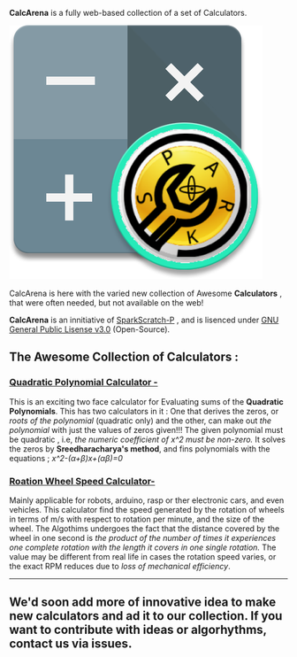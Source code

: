 **CalcArena** is a fully web-based collection of a set of Calculators.

![calcarena logo](https://raw.githubusercontent.com/SparkScratch-P/CalcArena/8c141b4830117090a962f19903783093f262e9a8/calcarena%20logo.svg)

   CalcArena is here with the varied new collection of Awesome **Calculators** , that were often needed, but not available on the web! 
   
   **CalcArena** is an innitiative of [SparkScratch-P](https://sparkscratch-p.github.io/) , and is lisenced under [GNU General Public Lisense v3.0](https://github.com/SparkScratch-P/CalcArena/blob/main/LICENSE) (Open-Source).

## The Awesome Collection of Calculators : 

### [Quadratic Polynomial Calculator -](https://sparkscratch-p.github.io/CalcArena/quadratic-polynomials/)

 This is an exciting two face calculator for Evaluating sums of the **Quadratic Polynomials**. This has two calculators in it : One that derives the zeros, or *roots of the polynomial* (quadratic only) and the other, can make out *the polynomial* with just the values of zeros given!!! The given polynomial must be quadratic , i.e, *the numeric coefficient of x^2 must be non-zero.* It solves the zeros by **Sreedharacharya's method**, and fins polynomials with the equations ; *x^2-(α+β)x+(αβ)=0*


### [Roation Wheel Speed Calculator-](https://sparkscratch-p.github.io/CalcArena/rotation-wheel-speed/) <BETA>
 
  Mainly applicable for robots, arduino, rasp or ther electronic cars, and even vehicles. This calculator find the speed generated by the rotation of wheels in terms of m/s with respect to rotation per minute, and the size of the wheel. The Algothims undergoes the fact that the distance covered by the wheel in one second is *the product of the number of times it experiences one complete rotation with the length it covers in one single rotation.* The value may be different from real life in cases the rotation speed varies, or the exact RPM reduces due to *loss of mechanical efficiency*.

---
 ## We'd soon add more of innovative idea to make new calculators and ad it to our collection. If you want to contribute with ideas or algorhythms, contact us via issues.
 
